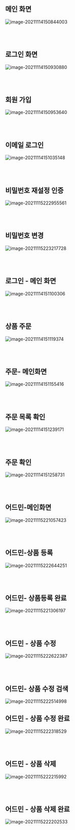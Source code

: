 









## 메인 화면

![image-20211114150844003](msa-project-ui-design.assets/image-20211114150844003.png)







<br>

<br>



## 로그인 화면

![image-20211114150930880](msa-project-ui-design.assets/image-20211114150930880.png)



<br>

<br>



## 회원 가입



![image-20211114150953640](msa-project-ui-design.assets/image-20211114150953640.png)





<br>

<br>



## 이메일 로그인

![image-20211114151035148](msa-project-ui-design.assets/image-20211114151035148.png)



<br>

<br>



## 비밀번호 재설정 인증

![image-20211115222955561](msa-project-ui-design.assets/image-20211115222955561.png)



<br>

<br>

## 비밀번호 변경 



![image-20211115223217728](msa-project-ui-design.assets/image-20211115223217728.png)



<br>

<br>





## 로그인 - 메인 화면

![image-20211114151100306](msa-project-ui-design.assets/image-20211114151100306.png)





<br>

<br>



## 상품 주문

![image-20211114151119374](msa-project-ui-design.assets/image-20211114151119374.png)



<br>

<br>



## 주문- 메인화면



![image-20211114151155416](msa-project-ui-design.assets/image-20211114151155416.png)





<br>

<br>



## 주문 목록 확인

![image-20211114151239171](msa-project-ui-design.assets/image-20211114151239171.png)





<br>

<br>



## 주문 확인

![image-20211114151258731](msa-project-ui-design.assets/image-20211114151258731.png)



<br>

<br>



## 어드민-메인화면

![image-20211115221057423](msa-project-ui-design.assets/image-20211115221057423.png)





<br>

<br>



## 어드민-상품 등록

![image-20211115222644251](msa-project-ui-design.assets/image-20211115222644251.png)





<br>

<br>





## 어드민- 상품등록 완료

![image-20211115221306197](msa-project-ui-design.assets/image-20211115221306197.png)



<br>

<br>

## 어드민 - 상품 수정

![image-20211115222622387](msa-project-ui-design.assets/image-20211115222622387.png)



<br>

<br>

















## 어드민- 상품 수정 검색

![image-20211115222514998](msa-project-ui-design.assets/image-20211115222514998.png)





## 어드민 - 상품 수정 완료

![image-20211115222318529](msa-project-ui-design.assets/image-20211115222318529.png)



<br>

<br>



## 어드민 - 상품 삭제



![image-20211115222215992](msa-project-ui-design.assets/image-20211115222215992.png)







<br>

<br>



## 어드민 - 상품 삭제 완료

![image-20211115222202533](msa-project-ui-design.assets/image-20211115222202533.png)
